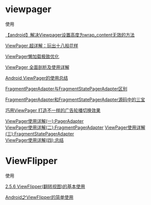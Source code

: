 # viewpager

使用

[【android】解决Viewpager设置高度为wrap_content无效的方法](https://blog.csdn.net/u011494050/article/details/38796561)

[ViewPager 超详解：玩出十八般花样](https://juejin.im/post/5a4c2f496fb9a044fd122631)

[ViewPager懒加载极致优化](https://juejin.im/post/5d37bb8df265da1b8b2ba01a)

[ViewPager 全面剖析及使用详解](https://www.jianshu.com/p/e5abbda4a71c)

[Android ViewPager的使用总结](https://blog.csdn.net/feiduclear_up/article/details/68483441)

[FragmentPagerAdapter与FragmentStatePagerAdapter区别](https://www.cnblogs.com/lianghui66/p/3607091.html)

[FragmentPagerAdapter和FragmentStatePagerAdapter源码中的三宝](https://segmentfault.com/a/1190000012455727#articleHeader0)

[巧用ViewPager 打造不一样的广告轮播切换效果](https://blog.csdn.net/lmj623565791/article/details/51339751)

[ViewPager使用详解(一):PagerAdapter](https://www.jianshu.com/p/6fabf634d5bd)  
[ViewPager使用详解(二):FragmentPagerAdapter](https://www.jianshu.com/p/d86e31dcc97b)
[ViewPager使用详解(三):FragmentStatePagerAdapter](https://www.jianshu.com/p/043020843899)  
[ViewPager使用详解(四):总结](https://www.jianshu.com/p/1eb18cd08649)

# ViewFlipper

使用

[2.5.6 ViewFlipper(翻转视图)的基本使用](https://www.runoob.com/w3cnote/android-tutorial-viewflipper.html)

[Android之ViewFlipper的简单使用](https://segmentfault.com/a/1190000009609268)